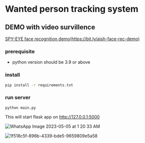 # Wanted person tracking system

## DEMO with video survillence
[SPY-EYE face recognition demo(https://bit.ly/aish-face-rec-demo)](https://bit.ly/aish-face-rec-demo)

### prerequisite
* python version should be 3.9 or above

### install
```sh
pip install -r requirements.txt
```

### run server
```
python main.py
```

This will start flask app on http://127.0.0.1:5000

![WhatsApp Image 2023-05-05 at 1 20 33 AM](https://user-images.githubusercontent.com/86430623/236569600-c18ed91c-56de-4d7a-9e16-df1b5a1b34f2.jpeg)

![1f518c5f-896b-4339-bde5-9659809e5a58](https://user-images.githubusercontent.com/86430623/236569794-346462c3-2008-48b3-a1dc-2493efa2afd3.jpg)
